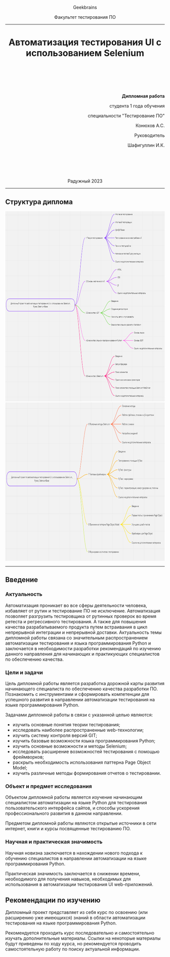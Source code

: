 <p style="text-align: center;"> Geekbrains </p>

<p style="text-align: center;"> Факультет тестирования ПО </p>

---

# <p h1 style="text-align: center;"><strong> Автоматизация тестирования UI с использованием Selenium </strong></p>

<br></br>
<br></br>

<p style="text-align: right;"><strong> Дипломная работа </strong></p>
<p style="text-align: right;"> студента 1 года обучения </p>
<p style="text-align: right;"> специальности "Тестирование ПО" </p>
<p style="text-align: right;"> Конюхов А.С. </p>
<p style="text-align: right;"> Руководитель </p>
<p style="text-align: right;"> Шафигуллин И.К. </p>

<br></br>
<br></br>

<p style="text-align: center;"> Радужный 2023 </p>

---

## Структура диплома

<img src="img/structure.png" width="750" height="600" alt="diplom structure">

<img src="img/structure_cont.png" width="750" height="500" alt="diplom structure">

---

## Введение

### Актуальность

Автоматизация проникает во все сферы деятельности человека, избавляет от рутин и тестирование ПО не исключение.
Автоматизация позволяет разгрузить тестировщика от рутинных проверок во время ретеста и регрессивного тестирования. А
также для повышения качества разрабатываемого продукта путем встраивания в цикл непрерывной интеграции и непрерывной
доставки. Актуальность темы дипломной работы связана со значительным распространением автоматизации тестирования и языка
программирования Python и заключается в необходимости разработки рекомендаций по изучению данного направления для
начинающих и практикующих специалистов по обеспечению качества.

### Цели и задачи

Цель дипломной работы является разработка дорожной карты развития начинающего специалиста по обеспечению качества
разработки ПО. Познакомить с инструментами и сформировать компетенции для успешного развития в направлении автоматизации
тестирования на языке программирования Python.

Задачами дипломной работы в связи с указанной целью являются:

* изучить основные понятия теории тестирования;
* исследовать наиболее распространенные web-технологии;
* изучить систему контроля версий GIT;
* изучить базовые возможности языка программирования Python;
* изучить основные возможности и методы Selenium;
* исследовать расширение возможностей тестирования с помощью фреймворков;
* раскрыть необходимость использования паттерна Page Object Model;
* изучить различные методы формирования отчетов о тестировании.

### Объект и предмет исследования

Объектом дипломной работы является изучение начинающим специалистом автоматизации на языке Python для тестирования
пользовательского интерфейса сайтов, и способы ускорения профессионального развития в данном направлении.

Предметом дипломной работы являются открытые источники в сети интернет, книги и курсы посвященные тестированию ПО.

### Научная и практическая значимость

Научная новизна заключается в нахождении нового подхода к обучению специалистов в направлении автоматизации на языке
программирования Python.

Практическая значимость заключается в снижении времени, необходимого для получения навыков, необходимых для
использования в автоматизации тестирования UI web-приложений.

## Рекомендации по изучению

Дипломный проект представляет из себя курс по освоению (или расширению уже имеющихся) знаний в области автоматизации
тестирования на языке программирования Python.

Рекомендуется проходить курс последовательно и самостоятельно изучать дополнительные материалы. Ссылки на некоторые
материалы будут приведены по ходу курса, но рекомендуется проводить самостоятельную работу по поиску актуальной
информации.
